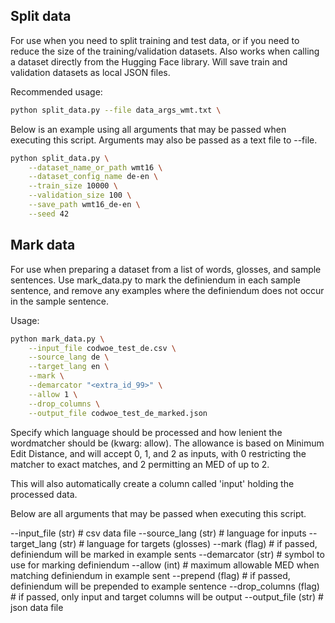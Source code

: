 ## Split data

For use when you need to split training and test data, or if you need
to reduce the size of the training/validation datasets. Also works
when calling a dataset directly from the Hugging Face library.
Will save train and validation datasets as local JSON files.

Recommended usage:
```bash
python split_data.py --file data_args_wmt.txt \
```

Below is an example using all arguments that may be passed when
executing this script. Arguments may also be passed as a text file
to --file.

```bash
python split_data.py \
	--dataset_name_or_path wmt16 \
	--dataset_config_name de-en \
	--train_size 10000 \
	--validation_size 100 \
	--save_path wmt16_de-en \
	--seed 42
```

## Mark data

For use when preparing a dataset from a list of words, glosses, and
sample sentences. Use mark_data.py to mark the definiendum in each
sample sentence, and remove any examples where the definiendum does not
occur in the sample sentence.

Usage:
```bash
python mark_data.py \
	--input_file codwoe_test_de.csv \
	--source_lang de \
	--target_lang en \
	--mark \
	--demarcator "<extra_id_99>" \
	--allow 1 \
	--drop_columns \
	--output_file codwoe_test_de_marked.json
```

Specify which language should be processed and how lenient the wordmatcher
should be (kwarg: allow). The allowance is based on Minimum Edit Distance,
and will accept 0, 1, and 2 as inputs, with 0 restricting the matcher to
exact matches, and 2 permitting an MED of up to 2.

This will also automatically create a column called 'input' holding the
processed data.

Below are all arguments that may be passed when executing this script.

--input_file (str)	# csv data file
--source_lang (str)	# language for inputs
--target_lang (str)	# language for targets (glosses)
--mark (flag)		# if passed, definiendum will be marked in example sents
--demarcator (str)	# symbol to use for marking definiendum
--allow (int)		# maximum allowable MED when matching definiendum in example sent
--prepend (flag)		# if passed, definiendum will be prepended to example sentence
--drop_columns (flag)	# if passed, only input and target columns will be output
--output_file (str)	# json data file